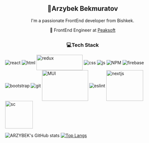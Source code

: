 # <h2 align="center">👋Arzybek Bekmuratov</h2>
<p align="center">I'm a passionate FrontEnd developer from Bishkek.</p>
<p align="center"> 💼 FrontEnd Engineer at <a href='https://github.com/mypeaksoft'>Peaksoft</a></p>

## <h3 align="center">💻Tech Stack</h3>
<p align="left">
  <img align="center" src="https://www.vectorlogo.zone/logos/reactjs/reactjs-ar21.svg" alt="react"/>
  <img align="center" src="https://www.vectorlogo.zone/logos/w3_html5/w3_html5-ar21.svg" alt="html"/>
  <img align="center" width="150px" height="50px" src="https://upload.wikimedia.org/wikipedia/commons/3/30/Redux_Logo.png" alt="redux"/>
  <img align="center" src="https://www.vectorlogo.zone/logos/w3_css/w3_css-ar21.svg" alt="css"/>
  <img align="center" src="https://www.vectorlogo.zone/logos/javascript/javascript-ar21.svg" alt="js"/>
  <img align="center" src="https://www.vectorlogo.zone/logos/npmjs/npmjs-ar21.svg" alt="NPM"/>
  <img align="center" src="https://www.vectorlogo.zone/logos/firebase/firebase-ar21.svg" alt="firebase"/>
  <img align="center" src="https://www.vectorlogo.zone/logos/getbootstrap/getbootstrap-ar21.svg" alt="bootstrap"/>
  <img align="center" src="https://www.vectorlogo.zone/logos/github/github-ar21.svg" alt="git"/>
  <img align="center" width="150px" height="100px" src="https://miro.medium.com/max/1400/1*Smbj_VLH7JRp9GhLaKyiUQ.png" alt="MUI"/>
  <img align="center" src="https://www.vectorlogo.zone/logos/eslint/eslint-ar21.svg" alt="eslint"/>
  <img width="120px" height="100px" align="center" src="https://upload.wikimedia.org/wikipedia/commons/thumb/8/8e/Nextjs-logo.svg/800px-Nextjs-logo.svg.png" alt="nextjs"/>
  <img width="90px" height="90px" align="center" src="https://www.styled-components.com/atom.png" alt="sc"/>
</p>

![ARZYBEK's GitHub stats](https://github-readme-stats.vercel.app/api?username=arzybekb&count_private=true)
[![Top Langs](https://github-readme-stats.vercel.app/api/top-langs/?username=arzybekb&layout=compact)](https://github.com/anuraghazra/github-readme-stats)
<!--
**arzybekb/arzybekb** is a ✨ _special_ ✨ repository because its `README.md` (this file) appears on your GitHub profile.

Here are some ideas to get you started:

- 🔭 I’m currently working on ...
- 🌱 I’m currently learning ...
- 👯 I’m looking to collaborate on ...
- 🤔 I’m looking for help with ...
- 💬 Ask me about ...
- 📫 How to reach me: ...
- 😄 Pronouns: ...
- ⚡ Fun fact: ...
-->
